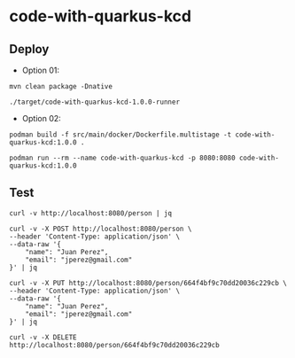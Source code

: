 # code-with-quarkus-kcd

## Deploy

- Option 01:

```shell
mvn clean package -Dnative
```

```shell
./target/code-with-quarkus-kcd-1.0.0-runner
```

- Option 02:

```shell
podman build -f src/main/docker/Dockerfile.multistage -t code-with-quarkus-kcd:1.0.0 .
```

```shell
podman run --rm --name code-with-quarkus-kcd -p 8080:8080 code-with-quarkus-kcd:1.0.0
```

## Test

```shell
curl -v http://localhost:8080/person | jq
```

```shell
curl -v -X POST http://localhost:8080/person \
--header 'Content-Type: application/json' \
--data-raw '{
    "name": "Juan Perez",
    "email": "jperez@gmail.com"
}' | jq
```

```shell
curl -v -X PUT http://localhost:8080/person/664f4bf9c70dd20036c229cb \
--header 'Content-Type: application/json' \
--data-raw '{
    "name": "Juan Perez",
    "email": "jperez@gmail.com"
}' | jq
```

```shell
curl -v -X DELETE http://localhost:8080/person/664f4bf9c70dd20036c229cb
```
